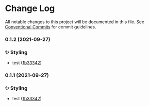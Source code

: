 # Change Log

All notable changes to this project will be documented in this file.
See [Conventional Commits](https://conventionalcommits.org) for commit guidelines.

### 0.1.2 (2021-09-27)


### :sparkles: Styling

* test ([1b33342](https://github.com/yangtopia/lerna-repo/commit/1b33342452b258cbe516d3c3e279c3beba9c6466))



### 0.1.1 (2021-09-27)


### :sparkles: Styling

* test ([1b33342](https://github.com/yangtopia/lerna-repo/commit/1b33342452b258cbe516d3c3e279c3beba9c6466))
